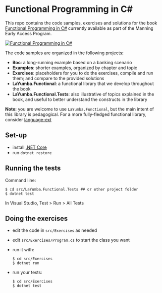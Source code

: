 # Functional Programming in C# #

This repo contains the code samples, exercises and solutions for the book
[Functional Programming in C#](https://www.manning.com/books/functional-programming-in-c-sharp?a_aid=functional-programming-in-c-sharp&a_bid=ad9af506)
currently available as part of the Manning Early Access Program.

[![Functional Programming in C#](https://images.manning.com/255/340/resize/book/1/b287ae1-c2bd-45ec-aa1b-deafdf104773/FPinCSharp_hires.png)](https://www.manning.com/books/functional-programming-in-c-sharp?a_aid=functional-programming-in-c-sharp&a_bid=ad9af506)

The code samples are organized in the following projects:

- **Boc**: a long-running example based on a banking scenario
- **Examples**: shorter examples, organized by chapter and topic
- **Exercises**: placeholders for you to do the exercises, compile and run them;
  and compare to the provided solutions
- **LaYumba.Functional**: a functional library that we develop throughout the book
- **LaYumba.Functional.Tests**: also illustrative of topics explained in the book, and
  useful to better understand the constructs in the library

**Note:** you are welcome to use `LaYumba.Functional`, but the main intent of this library
is pedagogical. For a more fully-fledged functional library, consider [language-ext](https://github.com/louthy/language-ext)

## Set-up

- install [.NET Core](https://www.microsoft.com/net/core)
- run `dotnet restore`

## Running the tests

Command line:

```
$ cd src/LaYumba.Functional.Tests ## or other project folder
$ dotnet test
```

In Visual Studio, Test > Run > All Tests

## Doing the exercises

- edit the code in `src/Exercises` as needed
- edit `src/Exercises/Program.cs` to start the class you want
- run it with:

  ```
  $ cd src/Exercises
  $ dotnet run
  ```
- run your tests:

  ```
  $ cd src/Exercises
  $ dotnet test
  ```
